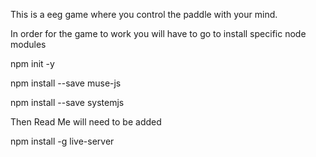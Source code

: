 This is a eeg game where you control the paddle with your mind.

In order for the game to work you will have to go to install specific node modules

npm init -y

npm install --save muse-js

npm install --save systemjs

Then Read Me will need to be added

npm install -g live-server
